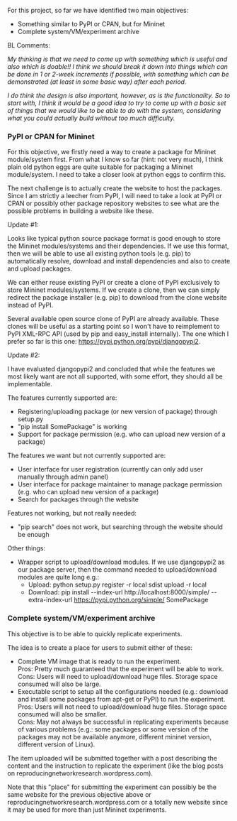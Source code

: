 For this project, so far we have identified two main objectives:
- Something similar to PyPI or CPAN, but for Mininet
- Complete system/VM/experiment archive

BL Comments:

<i>My thinking is that we need to come up with something which is useful and also which is doable!!
I think we should break it down into things which can be done in 1 or 2-week increments if possible,
with something which can be demonstrated (at least in some basic way) after each period.</i>

<i>I do think the design is also important, however, as is the functionality. So to start with, I think it
would be a good idea to try to come up with a basic set of things that we would like to be able to
do with the system, considering what you could actually build without too much difficulty.</i>


### PyPI or CPAN for Mininet
For this objective, we firstly need a way to create a package for Mininet module/system first.
From what I know so far (hint: not very much), I think plain old python eggs are quite suitable for packaging a Mininet module/system. I need to take a closer look at python eggs to confirm this.

The next challenge is to actually create the website to host the packages.
Since I am strictly a leecher from PyPI, I will need to take a look at PyPI or CPAN or possibly other package repository websites to see what are the possible problems in building a website like these.


Update #1:

Looks like typical python source package format is good enough to store the Mininet modules/systems and their dependencies. If we use this format, then we will be able to use all existing python tools (e.g. pip) to automatically resolve, download and install dependencies and also to create and upload packages.  

We can either reuse existing PyPI or create a clone of PyPI exclusively to store Mininet modules/systems. If we create a clone, then we can simply redirect the package installer (e.g. pip) to download from the clone website instead of PyPI.  

Several available open source clone of PyPI are already available. These clones will be useful as a starting point so I won't have to reimplement to PyPI XML-RPC API (used by pip and easy_install internally). The one which I prefer so far is this one: https://pypi.python.org/pypi/djangopypi2. 

Update #2:

I have evaluated djangopypi2 and concluded that while the features we most likely want are not all supported, with some effort, they should all be implementable.

The features currently supported are:
- Registering/uploading package (or new version of package) through setup.py
- "pip install SomePackage" is working
- Support for package permission (e.g. who can upload new version of a package)

The features we want but not currently supported are:
- User interface for user registration (currently can only add user manually through admin panel)
- User interface for package maintainer to manage package permission (e.g. who can upload new version of a package)
- Search for packages through the website

Features not working, but not really needed:
- "pip search" does not work, but searching through the website should be enough

Other things:
- Wrapper script to upload/download modules. If we use djangopypi2 as our package server, then the command needed to upload/download modules are quite long e.g.:
    - Upload: python setup.py register -r local sdist upload -r local
    - Download: pip install --index-url http://localhost:8000/simple/ --extra-index-url https://pypi.python.org/simple/ SomePackage

### Complete system/VM/experiment archive
This objective is to be able to quickly replicate experiments.

The idea is to create a place for users to submit either of these:
- Complete VM image that is ready to run the experiment.  
  Pros: Pretty much guaranteed that the experiment will be able to work.  
  Cons: Users will need to upload/download huge files. Storage space consumed will also be large.
- Executable script to setup all the configurations needed (e.g.: download and install some packages from apt-get or PyPI) to run the experiment.  
  Pros: Users will not need to upload/download huge files. Storage space consumed will also be smaller.  
  Cons: May not always be successful in replicating experiments because of various problems (e.g.: some packages or some version of the packages may not be available anymore, different mininet version, different version of Linux).

The item uploaded will be submitted together with a post describing the content and the instruction to replicate the experiment (like the blog posts on reproducingnetworkresearch.wordpress.com).

Note that this "place" for submitting the experiment can possibly be the same website for the previous objective above or reproducingnetworkresearch.wordpress.com or a totally new website since it may be used for more than just Mininet experiments.